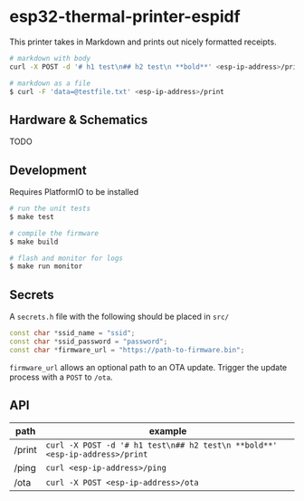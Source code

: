 # esp32-thermal-printer-espidf

This printer takes in Markdown and prints out nicely formatted receipts.

```bash
# markdown with body
curl -X POST -d '# h1 test\n## h2 test\n **bold**' <esp-ip-address>/print

# markdown as a file
$ curl -F 'data=@testfile.txt' <esp-ip-address>/print
```

## Hardware & Schematics

TODO

## Development

Requires PlatformIO to be installed

```bash
# run the unit tests
$ make test

# compile the firmware
$ make build

# flash and monitor for logs
$ make run monitor
```

## Secrets

A `secrets.h` file with the following should be placed in `src/` 

```C++
const char *ssid_name = "ssid";
const char *ssid_password = "password";
const char *firmware_url = "https://path-to-firmware.bin";
```

`firmware_url` allows an optional path to an OTA update. Trigger the update process with a `POST` to `/ota`.

## API

|path|example|
|-|-|
|/print|`curl -X POST -d '# h1 test\n## h2 test\n **bold**' <esp-ip-address>/print`
|/ping|`curl <esp-ip-address>/ping`
|/ota|`curl -X POST <esp-ip-address>/ota`